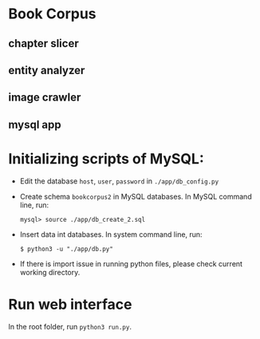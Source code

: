 # Book Corpus

## chapter slicer

## entity analyzer

## image crawler

## mysql app

# Initializing scripts of MySQL:
- Edit the database `host`, `user`, `password` in `./app/db_config.py`

- Create schema `bookcorpus2` in MySQL databases. In MySQL command line, run:

  `mysql> source ./app/db_create_2.sql`
- Insert data int databases. In system command line, run:
  
  `$ python3 -u "./app/db.py"`

- If there is import issue in running python files, please check current working directory.

# Run web interface
In the root folder, run `python3 run.py`.